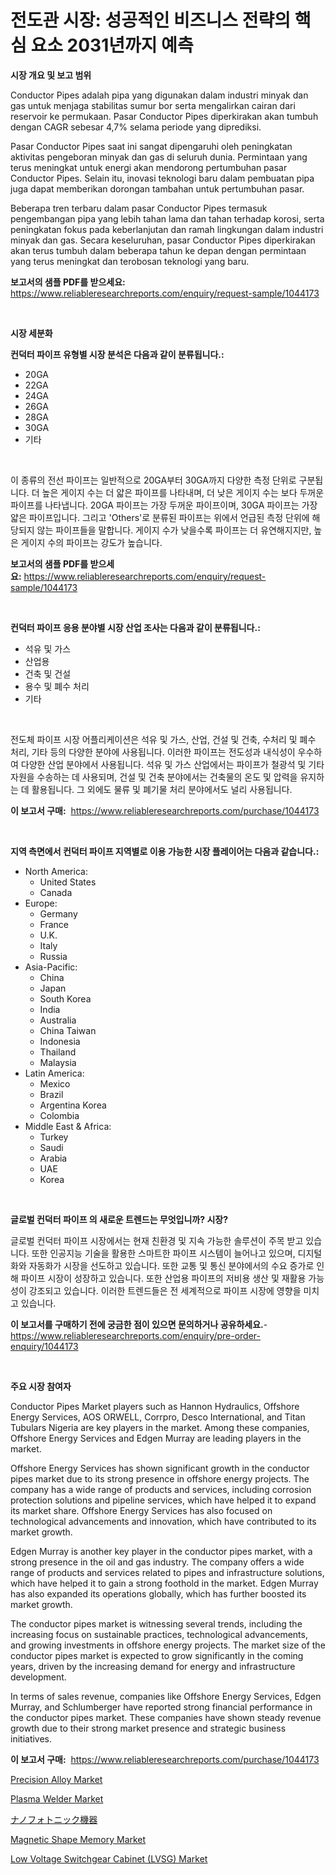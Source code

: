 <p><h1>전도관 시장: 성공적인 비즈니스 전략의 핵심 요소 2031년까지 예측</h1></p><p><strong>시장 개요 및 보고 범위</strong></p>
<p><p>Conductor Pipes adalah pipa yang digunakan dalam industri minyak dan gas untuk menjaga stabilitas sumur bor serta mengalirkan cairan dari reservoir ke permukaan. Pasar Conductor Pipes diperkirakan akan tumbuh dengan CAGR sebesar 4,7% selama periode yang diprediksi.</p><p>Pasar Conductor Pipes saat ini sangat dipengaruhi oleh peningkatan aktivitas pengeboran minyak dan gas di seluruh dunia. Permintaan yang terus meningkat untuk energi akan mendorong pertumbuhan pasar Conductor Pipes. Selain itu, inovasi teknologi baru dalam pembuatan pipa juga dapat memberikan dorongan tambahan untuk pertumbuhan pasar.</p><p>Beberapa tren terbaru dalam pasar Conductor Pipes termasuk pengembangan pipa yang lebih tahan lama dan tahan terhadap korosi, serta peningkatan fokus pada keberlanjutan dan ramah lingkungan dalam industri minyak dan gas. Secara keseluruhan, pasar Conductor Pipes diperkirakan akan terus tumbuh dalam beberapa tahun ke depan dengan permintaan yang terus meningkat dan terobosan teknologi yang baru.</p></p>
<p><strong>보고서의 샘플 PDF를 받으세요:</strong> <a href="https://www.reliableresearchreports.com/enquiry/request-sample/1044173">https://www.reliableresearchreports.com/enquiry/request-sample/1044173</a></p>
<p>&nbsp;</p>
<p><strong>시장 세분화</strong></p>
<p><strong>컨덕터 파이프 유형별 시장 분석은 다음과 같이 분류됩니다.:</strong></p>
<p><ul><li>20GA</li><li>22GA</li><li>24GA</li><li>26GA</li><li>28GA</li><li>30GA</li><li>기타</li></ul></p>
<p>&nbsp;</p>
<p><p>이 종류의 전선 파이프는 일반적으로 20GA부터 30GA까지 다양한 측정 단위로 구분됩니다. 더 높은 게이지 수는 더 얇은 파이프를 나타내며, 더 낮은 게이지 수는 보다 두꺼운 파이프를 나타냅니다. 20GA 파이프는 가장 두꺼운 파이프이며, 30GA 파이프는 가장 얇은 파이프입니다. 그리고 'Others'로 분류된 파이프는 위에서 언급된 측정 단위에 해당되지 않는 파이프들을 말합니다. 게이지 수가 낮을수록 파이프는 더 유연해지지만, 높은 게이지 수의 파이프는 강도가 높습니다.</p></p>
<p><strong>보고서의 샘플 PDF를 받으세요:</strong>&nbsp;<a href="https://www.reliableresearchreports.com/enquiry/request-sample/1044173">https://www.reliableresearchreports.com/enquiry/request-sample/1044173</a></p>
<p>&nbsp;</p>
<p><strong> 컨덕터 파이프 응용 분야별 시장 산업 조사는 다음과 같이 분류됩니다.:</strong></p>
<p><ul><li>석유 및 가스</li><li>산업용</li><li>건축 및 건설</li><li>용수 및 폐수 처리</li><li>기타</li></ul></p>
<p>&nbsp;</p>
<p><p>전도체 파이프 시장 어플리케이션은 석유 및 가스, 산업, 건설 및 건축, 수처리 및 폐수 처리, 기타 등의 다양한 분야에 사용됩니다. 이러한 파이프는 전도성과 내식성이 우수하여 다양한 산업 분야에서 사용됩니다. 석유 및 가스 산업에서는 파이프가 철광석 및 기타 자원을 수송하는 데 사용되며, 건설 및 건축 분야에서는 건축물의 온도 및 압력을 유지하는 데 활용됩니다. 그 외에도 물류 및 폐기물 처리 분야에서도 널리 사용됩니다.</p></p>
<p><strong>이 보고서 구매:</strong>&nbsp; <a href="https://www.reliableresearchreports.com/purchase/1044173">https://www.reliableresearchreports.com/purchase/1044173</a></p>
<p>&nbsp;</p>
<p><strong>지역 측면에서 컨덕터 파이프 지역별로 이용 가능한 시장 플레이어는 다음과 같습니다.:</strong></p>
<p><ul>
    <li>
        North America:
        <ul>
            <li>United States</li>
            <li>Canada</li>
        </ul>
    </li>
    <li>
        Europe:
        <ul>
            <li>Germany</li>
            <li>France</li>
            <li>U.K.</li>
            <li>Italy</li>
            <li>Russia</li>
        </ul>
    </li>
    <li>
        Asia-Pacific:
        <ul>
            <li>China</li>
            <li>Japan</li>
            <li>South Korea</li>
            <li>India</li>
            <li>Australia</li>
            <li>China Taiwan</li>
            <li>Indonesia</li>
            <li>Thailand</li>
            <li>Malaysia</li>
        </ul>
    </li>
    <li>
        Latin America:
        <ul>
            <li>Mexico</li>
            <li>Brazil</li>
            <li>Argentina Korea</li>
            <li>Colombia</li>
        </ul>
    </li>
    <li>
        Middle East & Africa:
        <ul>
            <li>Turkey</li>
            <li>Saudi</li>
            <li>Arabia</li>
            <li>UAE</li>
            <li>Korea</li>
        </ul>
    </li>
    </ul></p>
<p>&nbsp;</p>
<p><strong>글로벌 컨덕터 파이프 의 새로운 트렌드는 무엇입니까? 시장?</strong></p>
<p><p>글로벌 컨덕터 파이프 시장에서는 현재 친환경 및 지속 가능한 솔루션이 주목 받고 있습니다. 또한 인공지능 기술을 활용한 스마트한 파이프 시스템이 늘어나고 있으며, 디지털화와 자동화가 시장을 선도하고 있습니다. 또한 교통 및 통신 분야에서의 수요 증가로 인해 파이프 시장이 성장하고 있습니다. 또한 산업용 파이프의 저비용 생산 및 재활용 가능성이 강조되고 있습니다. 이러한 트렌드들은 전 세계적으로 파이프 시장에 영향을 미치고 있습니다.</p></p>
<p><strong>이 보고서를 구매하기 전에 궁금한 점이 있으면 문의하거나 공유하세요.</strong>- <a href="https://www.reliableresearchreports.com/enquiry/pre-order-enquiry/1044173">https://www.reliableresearchreports.com/enquiry/pre-order-enquiry/1044173</a></p>
<p>&nbsp;</p>
<p><strong>주요 시장 참여자</strong></p>
<p><p>Conductor Pipes Market players such as Hannon Hydraulics, Offshore Energy Services, AOS ORWELL, Corrpro, Desco International, and Titan Tubulars Nigeria are key players in the market. Among these companies, Offshore Energy Services and Edgen Murray are leading players in the market.</p><p>Offshore Energy Services has shown significant growth in the conductor pipes market due to its strong presence in offshore energy projects. The company has a wide range of products and services, including corrosion protection solutions and pipeline services, which have helped it to expand its market share. Offshore Energy Services has also focused on technological advancements and innovation, which have contributed to its market growth.</p><p>Edgen Murray is another key player in the conductor pipes market, with a strong presence in the oil and gas industry. The company offers a wide range of products and services related to pipes and infrastructure solutions, which have helped it to gain a strong foothold in the market. Edgen Murray has also expanded its operations globally, which has further boosted its market growth.</p><p>The conductor pipes market is witnessing several trends, including the increasing focus on sustainable practices, technological advancements, and growing investments in offshore energy projects. The market size of the conductor pipes market is expected to grow significantly in the coming years, driven by the increasing demand for energy and infrastructure development.</p><p>In terms of sales revenue, companies like Offshore Energy Services, Edgen Murray, and Schlumberger have reported strong financial performance in the conductor pipes market. These companies have shown steady revenue growth due to their strong market presence and strategic business initiatives.</p></p>
<p><strong>이 보고서 구매:</strong>&nbsp;&nbsp;<a href="https://www.reliableresearchreports.com/purchase/1044173">https://www.reliableresearchreports.com/purchase/1044173</a></p>
<p><p><a href="https://github.com/WillieWoodard/Market-Research-Report-List-3/blob/main/precision-alloy-market.md">Precision Alloy Market</a></p><p><a href="https://issuu.com/reportprime-2/docs/plasma-welder-market-size-2030.pptx">Plasma Welder Market</a></p><p><a href="https://github.com/oafhukehf4709715/Market-Research-Report-List-1/blob/main/1178885191235.md">ナノフォトニック機器</a></p><p><a href="https://github.com/marloy8/Market-Research-Report-List-3/blob/main/magnetic-shape-memory-market.md">Magnetic Shape Memory Market</a></p><p><a href="https://view.publitas.com/reportprime-1/low-voltage-switchgear-cabinet-lvsg-market-provides-a-comprehensive-analysis-including-a-macro-overview-of-the-market-as-well-as-micro-details-such-as-market-size-and-competitive-landscape/">Low Voltage Switchgear Cabinet (LVSG) Market</a></p></p>
